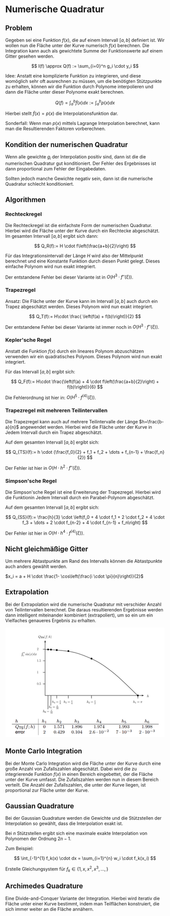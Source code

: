 # Numerische Quadratur

## Problem

Gegeben sei eine Funktion $f(x)$, die auf einem Intervall $[a,b]$ definiert ist. Wir wollen nun die Fläche unter der Kurve numerisch $f(x)$ berechnen. Die Integration kann auch als gewichtete Summe der Funktionswerte auf einem Gitter gesehen werden.

$$
I(f) \approx Q(f) := \sum_{i=0}^n g_i \cdot y_i
$$

Idee: Anstatt eine komplizierte Funktion zu integrieren, und diese womöglich sehr oft ausrechnen zu müssen, um die benötigten Stützpunkte zu erhalten, können wir die Funktion durch Polynome interpolieren und dann die Fläche unter dieser Polynome exakt berechnen.

$$
  Q(f) = \int_a^b \tilde{f}(x) dx := \int_a^b p(x) dx
$$

Hierbei stellt $\tilde{f}(x) = p(x)$ die Interpolationsfunktion dar.

Sonderfall: Wenn man $p(x)$ mittels Lagrange Interpolation berechnet, kann man die Resultierenden Faktoren vorberechnen.

## Kondition der numerischen Quadratur

Wenn alle gewichte $g_i$ der Interpolation positiv sind, dann ist die die numerischen Quadratur gut konditioniert. Der Fehler des Ergebnisses ist dann proportional zum Fehler der Eingabedaten.

Sollten jedoch manche Gewichte negativ sein, dann ist die numerische Quadratur schlecht konditioniert.

## Algorithmen

### Rechteckregel

Die Rechteckregel ist die einfachste Form der numerischen Quadratur. Hierbei wird die Fläche unter der Kurve durch ein Rechtecke abgeschätzt. Im gesamten Intervall $[a,b]$ ergibt sich dann:

$$
Q_R(f):= H \cdot f\left(\frac{a+b}{2}\right)
$$

Für das Integrationsintervall der Länge $H$ wird also der Mittelpunkt berechnet und eine Konstante Funktion durch diesen Punkt gelegt. Dieses einfache Polynom wird nun exakt integriert.

Der entstandene Fehler bei dieser Variante ist in $O(H^3 \cdot f''(\xi))$.

### Trapezregel

Ansatz: Die Fläche unter der Kurve kann im Intervall $[a,b]$ auch durch ein Trapez abgeschätzt werden. Dieses Polynom wird nun exakt integriert.

$$
Q_T(f):= H\cdot \frac{ \left(f(a) + f(b)\right)}{2}
$$

Der entstandene Fehler bei dieser Variante ist immer noch in $O(H^3 \cdot f''(\xi))$.

### Kepler'sche Regel

Anstatt die Funktion $f(x)$ durch ein lineares Polynom abzuschätzen verwenden wir ein quadratisches Polynom. Dieses Polynom wird nun exakt integriert.

Für das Intervall $[a,b]$ ergibt sich:

$$
Q_F(f):= H\cdot  \frac{\left(f(a) + 4 \cdot f\left(\frac{a+b}{2}\right) + f(b)\right)}{6}
$$

Die Fehlerordnung ist hier in: $O(H^5 \cdot f^{(4)}(\xi))$.

### Trapezregel mit mehreren Teilintervallen

Die Trapezregel kann auch auf mehrere Teilintervalle der Länge $h=\frac{b-a}{n}$ angewendet werden. Hierbei wird die Fläche unter der Kurve in Jedem Intervall durch ein Trapez abgeschätzt.

Auf dem gesamten Intervall $[a,b]$ ergibt sich:

$$
Q_{TS}(f):= h \cdot (\frac{f_0}{2} + f_1 + f_2 + \dots + f_{n-1} + \frac{f_n}{2})
$$

Der Fehler ist hier in $O(H\cdot h^2 \cdot f''(\xi))$.

### Simpson'sche Regel

Die Simpson'sche Regel ist eine Erweiterung der Trapezregel. Hierbei wird die Funktionin Jedem Intervall durch ein Parabel-Polynom abgeschätzt.

Auf dem gesamten Intervall $[a,b]$ ergibt sich:

$$
Q_{SS}(f):= \frac{h}{3} \cdot \left(f_0 + 4 \cdot f_1 + 2 \cdot f_2 + 4 \cdot f_3 + \dots + 2 \cdot f_{n-2} + 4 \cdot f_{n-1} + f_n\right)
$$

Der Fehler ist hier in $O(H\cdot h^4 \cdot f^{(4)}(\xi))$.

## Nicht gleichmäßige Gitter

Um mehrere Abtastpunkte am Rand des Intervalls können die Abtastpunkte auch anders gewählt werden.

$x_i = a + H \cdot \frac{1- \cos\left(\frac{i \cdot \pi}{n}\right)}{2}$

## Extrapolation

Bei der Extrapolation wird die numerische Quadratur mit verschider Anzahl von Teilintervallen berechnet. Die daraus resultierenden Ergebnisse werden dann intelligent miteinander kombiniert (extrapoliert), um so ein um ein Vielfaches genaueres Ergebnis zu erhalten.

![Extrapolation](images/extrapolation.png)

## Monte Carlo Integration

Bei der Monte Carlo Integration wird die Fläche unter der Kurve durch eine große Anzahl von Zufallszahlen abgeschätzt. Dabei wird die zu integrierende Funktion $f(x)$ in einen Bereich eingebettet, der die Fläche unter der Kurve umfasst. Die Zufallszahlen werden nun in diesem Bereich verteilt. Die Anzahl der Zufallszahlen, die unter der Kurve liegen, ist proportional zur Fläche unter der Kurve.

## Gaussian Quadrature

Bei der Gaussian Quadrature werden die Gewichte und die Stützstellen der Interpolation so gewählt, dass die Interpolation exakt ist.

Bei $n$ Stützstellen ergibt sich eine maximale exakte Interpolation von Polynomen der Ordnung $2n-1$.

Zum Beispiel:

$$
\int_{-1}^{1} f_k(x) \cdot dx = \sum_{i=1}^{n} w_i \cdot f_k(x_i)
$$

Erstelle Gleichungsystem für $f_k \in \{
  1, x, x^2, x^3, \dots,\}$

## Archimedes Quadrature

Eine Divide-and-Conquer Variante der Integration. Hierbei wird iterativ die Fläche unter einer Kurve bestimmt, indem man Teilflächen konstruiert, die sich immer weiter an die Fläche annähern.
